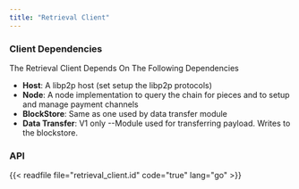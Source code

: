 ```yaml
---
title: "Retrieval Client"
---
```


### Client Dependencies

The Retrieval Client Depends On The Following Dependencies

- **Host**: A libp2p host (set setup the libp2p protocols)
- **Node**: A node implementation to query the chain for pieces and to setup and manage payment channels
- **BlockStore**: Same as one used by data transfer module
- **Data Transfer**: V1 only --Module used for transferring payload. Writes to the blockstore.

### API

{{< readfile file="retrieval_client.id" code="true" lang="go" >}}
